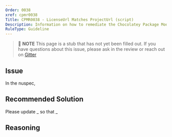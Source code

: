 ```yaml
---
Order: 0038
xref: cpmr0038
Title: CPMR0038 - LicenseUrl Matches ProjectUrl (script)
Description: Information on how to remediate the Chocolatey Package Moderation Rule 0038
RuleType: Guideline
---
```


<?! Include "../../../../../shared/package-validator-rule-guideline.txt" /?>

> :memo: **NOTE** This page is a stub that has not yet been filled out. If you have questions about this issue, please ask in the review or reach out on [Gitter](https://gitter.im/chocolatey/chocolatey.org)

## Issue

In the nuspec,

## Recommended Solution

Please update _ so that _

## Reasoning
